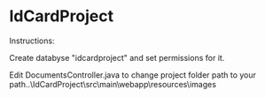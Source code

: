 # IdCardProject


Instructions:

Create databyse "idcardproject" and set permissions for it.

Edit DocumentsController.java to change project folder path to
your path..\IdCardProject\src\main\webapp\resources\images

